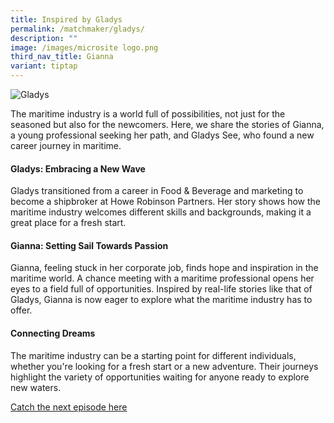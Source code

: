 ```yaml
---
title: Inspired by Gladys
permalink: /matchmaker/gladys/
description: ""
image: /images/microsite logo.png
third_nav_title: Gianna
variant: tiptap
---
```

<img border="0" alt="Gladys" src="https://i.ibb.co/SBjXFht/Gladys.png">

The maritime industry is a world full of possibilities, not just for the seasoned but also for the newcomers. Here, we share the stories of Gianna, a young professional seeking her path, and Gladys See, who found a new career journey in maritime.

#### Gladys: Embracing a New Wave

Gladys transitioned from a career in Food &amp; Beverage and marketing to become a shipbroker at Howe Robinson Partners. Her story shows how the maritime industry welcomes different skills and backgrounds, making it a great place for a fresh start.

#### Gianna: Setting Sail Towards Passion

Gianna, feeling stuck in her corporate job, finds hope and inspiration in the maritime world. A chance meeting with a maritime professional opens her eyes to a field full of opportunities. Inspired by real-life stories like that of Gladys, Gianna is now eager to explore what the maritime industry has to offer.

#### Connecting Dreams

The maritime industry can be a starting point for different individuals, whether you're looking for a fresh start or a new adventure. Their journeys highlight the variety of opportunities waiting for anyone ready to explore new waters.

[Catch the next episode here]()